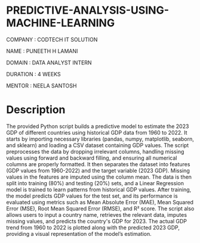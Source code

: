# PREDICTIVE-ANALYSIS-USING-MACHINE-LEARNING

COMPANY : CODTECH IT SOLUTION

NAME : PUNEETH H LAMANI

DOMAIN : DATA ANALYST INTERN

DURATION : 4 WEEKS

MENTOR : NEELA SANTOSH


# Description

The provided Python script builds a predictive model to estimate the 2023 GDP of different countries using historical GDP data from 1960 to 2022. It starts by importing necessary libraries (pandas, numpy, matplotlib, seaborn, and sklearn) and loading a CSV dataset containing GDP values. The script preprocesses the data by dropping irrelevant columns, handling missing values using forward and backward filling, and ensuring all numerical columns are properly formatted. It then separates the dataset into features (GDP values from 1960-2022) and the target variable (2023 GDP). Missing values in the features are imputed using the column mean. The data is then split into training (80%) and testing (20%) sets, and a Linear Regression model is trained to learn patterns from historical GDP values. After training, the model predicts GDP values for the test set, and its performance is evaluated using metrics such as Mean Absolute Error (MAE), Mean Squared Error (MSE), Root Mean Squared Error (RMSE), and R² score. The script also allows users to input a country name, retrieves the relevant data, imputes missing values, and predicts the country's GDP for 2023. The actual GDP trend from 1960 to 2022 is plotted along with the predicted 2023 GDP, providing a visual representation of the model’s estimation.


